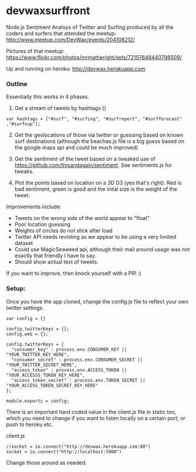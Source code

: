 devwaxsurffront
===============

Node.js Sentiment Analsys of Twitter and Surfing produced by all the coders and surfers that attended the meetup:
http://www.meetup.com/DevWax/events/204108212/

Pictures of that meetup: 
https://www.flickr.com/photos/mrmattwright/sets/72157648440798509/

Up and running on heroku: http://devwax.herokuapp.com 

<h3>Outline</h3>
Essentially this works in 4 phases.

1) Get a stream of tweets by hashtags ()
```
var hashtags = ["#surf", "#surfing", "#surfreport", "#surfforecast" ,"#surfsup"];
```

2) Get the geolocations of those via twitter or guessing based on known surf destinations (although the beaches.js file is a big guess based on the google maps api and could be much improved)

3) Get the sentiment of the tweet based on a tweaked use of https://github.com/thisandagain/sentiment. See sentiments.js for tweaks.

4) Plot the points based on location on a 3D D3 (yes that's right). Red is bad sentiment, green is good and the inital size is the weight of the tweet. 

Improvements include:
- Tweets on the wrong side of the world appear to "float"
- Poor location guessing
- Weights of circles do not stick after load
- Twitter API needs revisting as we appear to be using a very limited dataset
- Could use MagicSeaweed api, although their mail around usage was not exactly that friendly I have to say. 
- Should show actual text of tweets. 

If you want to improve, then knock yourself with a PR! :)

<h3>Setup:</h3>

Once you have the app cloned, change the config.js file to reflect your own twitter settings:

```
var config = {}

config.twitterKeys = {};
config.web = {};

config.twitterKeys = {
  "consumer_key" : process.env.CONSUMER_KEY || "YOUR_TWITTER_KEY_HERE",
  "consumer_secret" : process.env.CONSUMER_SECRET || "YOUR_TWITTER_SECRET_HERE",
  "access_token" : process.env.ACCESS_TOKEN || "YOUR_ACCESSS_TOKEN_KEY_HERE",
  "access_token_secret" : process.env.TOKEN_SECRET || "YOUR_ACCESS_TOKEN_SECRET_KEY_HERE"
};

module.exports = config;
```

There is an important hard coded value in the client.js file in static too, which you need to change if you want to listen locally on a certain port, or push to heroku etc.

client.js
```
//socket = io.connect("http://devwax.herokuapp.com:80")
socket = io.connect("http://localhost:5000")
```

Change those around as needed. 





